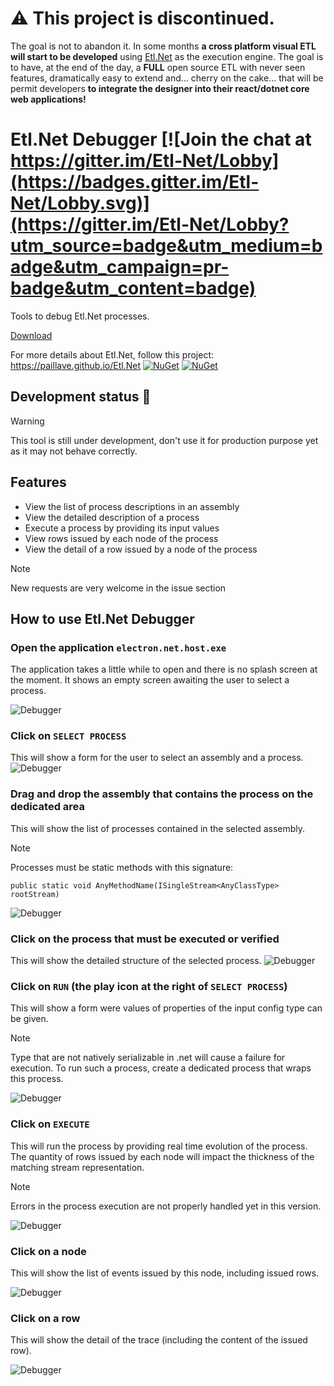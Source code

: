 # :warning: This project is discontinued. 

The goal is not to abandon it. In some months **a cross platform visual ETL will start to be developed** using [Etl.Net](https://github.com/paillave/Etl.Net) as the execution engine. The goal is to have, at the end of the day, a **FULL** open source ETL with never seen features, dramatically easy to extend and... cherry on the cake... that will be permit developers **to integrate the designer into their react/dotnet core web applications!**


# Etl.Net Debugger [![Join the chat at https://gitter.im/Etl-Net/Lobby](https://badges.gitter.im/Etl-Net/Lobby.svg)](https://gitter.im/Etl-Net/Lobby?utm_source=badge&utm_medium=badge&utm_campaign=pr-badge&utm_content=badge)

Tools to debug Etl.Net processes.

[Download](https://github.com/paillave/Etl.Net-Debugger/releases)

For more details about Etl.Net, follow this project:  https://paillave.github.io/Etl.Net [![NuGet](https://img.shields.io/nuget/v/Etl.Net.svg)](https://www.nuget.org/packages/Etl.Net) [![NuGet](https://img.shields.io/nuget/dt/Etl.Net.svg)](https://www.nuget.org/packages/Etl.Net)

## Development status :construction:

> [!WARNING]
> This tool is still under development, don't use it for production purpose yet as it may not behave correctly.

## Features

- View the list of process descriptions in an assembly
- View the detailed description of a process
- Execute a process by providing its input values
- View rows issued by each node of the process
- View the detail of a row issued by a node of the process

> [!NOTE]
> New requests are very welcome in the issue section

## How to use Etl.Net Debugger

### Open the application `electron.net.host.exe`

The application takes a little while to open and there is no splash screen at the moment. It shows an empty screen awaiting the user to select a process.

![Debugger](./README/Capture1.PNG "Debugger")

### Click on `SELECT PROCESS`

This will show a form for the user to select an assembly and a process.
![Debugger](./README/Capture2.PNG "Debugger")

### Drag and drop the assembly that contains the process on the dedicated area

This will show the list of processes contained in the selected assembly.
> [!NOTE]
> Processes must be static methods with this signature:
> ``` CSharp
> public static void AnyMethodName(ISingleStream<AnyClassType> rootStream)
> ```

![Debugger](./README/Capture3.PNG "Debugger")

### Click on the process that must be executed or verified

This will show the detailed structure of the selected process.
![Debugger](./README/Capture4.PNG "Debugger")

### Click on `RUN` (the play icon at the right of `SELECT PROCESS`)

This will show a form were values of properties of the input config type can be given.

> [!NOTE]
> Type that are not natively serializable in .net will cause a failure for execution. To run such a process, create a dedicated process that wraps this process.

![Debugger](./README/Capture5.PNG "Debugger")

### Click on `EXECUTE`

This will run the process by providing real time evolution of the process. The quantity of rows issued by each node will impact the thickness of the matching stream representation.

> [!NOTE]
> Errors in the process execution are not properly handled yet in this version.

![Debugger](./README/Capture6.PNG "Debugger")

### Click on a node

This will show the list of events issued by this node, including issued rows.

![Debugger](./README/Capture7.PNG "Debugger")

### Click on a row

This will show the detail of the trace (including the content of the issued row).

![Debugger](./README/Capture8.PNG "Debugger")
